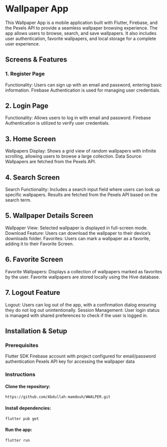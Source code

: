 # Wallpaper App
This Wallpaper App is a mobile application built with Flutter, Firebase, and the Pexels API to provide a seamless wallpaper browsing experience. The app allows users to browse, search, and save wallpapers. It also includes user authentication, favorite wallpapers, and local storage for a complete user experience.

## Screens & Features
### 1. Register Page
Functionality: Users can sign up with an email and password, entering basic information. Firebase Authentication is used for managing user credentials.
## 2. Login Page
Functionality: Allows users to log in with email and password. Firebase Authentication is utilized to verify user credentials.
## 3. Home Screen
Wallpapers Display: Shows a grid view of random wallpapers with infinite scrolling, allowing users to browse a large collection.
Data Source: Wallpapers are fetched from the Pexels API.
## 4. Search Screen
Search Functionality: Includes a search input field where users can look up specific wallpapers. Results are fetched from the Pexels API based on the search term.
## 5. Wallpaper Details Screen
Wallpaper View: Selected wallpaper is displayed in full-screen mode.
Download Feature: Users can download the wallpaper to their device’s downloads folder.
Favorites: Users can mark a wallpaper as a favorite, adding it to their Favorite Screen.
## 6. Favorite Screen
Favorite Wallpapers: Displays a collection of wallpapers marked as favorites by the user. Favorite wallpapers are stored locally using the Hive database.
## 7. Logout Feature
Logout: Users can log out of the app, with a confirmation dialog ensuring they do not log out unintentionally.
Session Management: User login status is managed with shared preferences to check if the user is logged in.
## Installation & Setup
### Prerequisites
Flutter SDK 
Firebase account with project configured for email/password authentication
Pexels API key for accessing the wallpaper data
### Instructions
#### Clone the repository:
```
https://github.com/Abdullah-mamdouh/WWALPER.git
```
#### Install dependencies:
```
flutter pub get
```

#### Run the app:
```
flutter run
```
